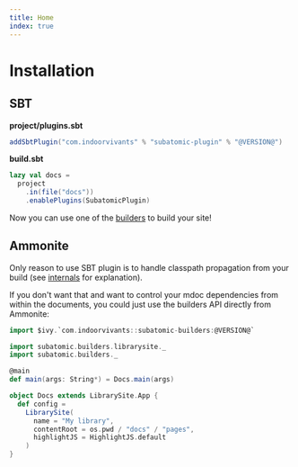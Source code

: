```yaml
---
title: Home
index: true
---
```



# Installation

## SBT

**project/plugins.sbt**
```scala
addSbtPlugin("com.indoorvivants" % "subatomic-plugin" % "@VERSION@")
```

**build.sbt**

```scala
lazy val docs = 
  project
    .in(file("docs"))
    .enablePlugins(SubatomicPlugin)
```

Now you can use one of the [builders](/builders) to build your site!

## Ammonite

Only reason to use SBT plugin is to handle classpath propagation from your build (see [internals](/internals) for explanation).

If you don't want that and want to control your mdoc dependencies
from within the documents, you could just use the builders API directly from Ammonite:


```scala
import $ivy.`com.indoorvivants::subatomic-builders:@VERSION@`

import subatomic.builders.librarysite._
import subatomic.builders._

@main
def main(args: String*) = Docs.main(args)

object Docs extends LibrarySite.App {
  def config =
    LibrarySite(
      name = "My library",
      contentRoot = os.pwd / "docs" / "pages",
      highlightJS = HighlightJS.default
    )
}
```
